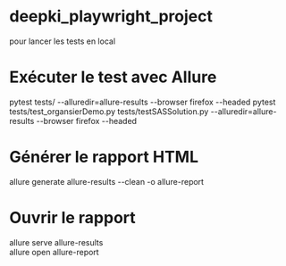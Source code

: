 # deepki_playwright_project

pour lancer les tests en local
# Exécuter le test avec Allure
pytest tests/ --alluredir=allure-results --browser firefox --headed
pytest tests/test_organsierDemo.py tests/testSASSolution.py --alluredir=allure-results --browser firefox --headed


# Générer le rapport HTML
allure generate allure-results --clean -o allure-report

# Ouvrir le rapport
allure serve allure-results      
allure open allure-report